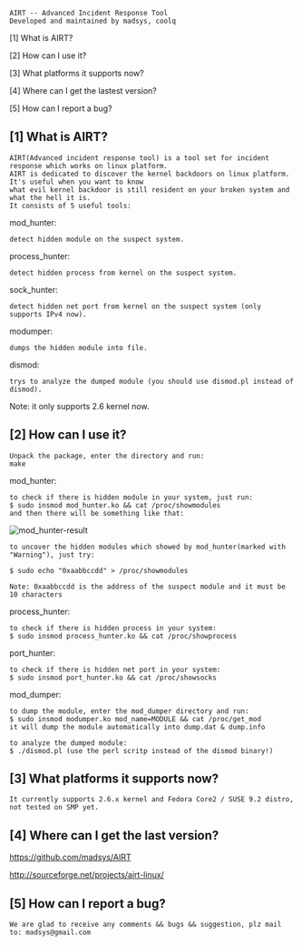 	AIRT --	Advanced Incident Response Tool
	Developed and maintained by madsys, coolq


[1] What is AIRT?

[2] How can I use it?

[3] What platforms it supports now?

[4] Where can I get the lastest version?

[5] How can I report a bug?


[1] What is AIRT?
--------------------

 	AIRT(Advanced incident response tool) is a tool set for incident response which works on linux platform. 
  	AIRT is dedicated to discover the kernel backdoors on linux platform. It's useful when you want to know 
   	what evil kernel backdoor is still resident on your broken system and what the hell it is. 
  	It consists of 5 useful tools:

mod_hunter: 

	detect hidden module on the suspect system.

process_hunter: 

	detect hidden process from kernel on the suspect system.

sock_hunter: 

	detect hidden net port from kernel on the suspect system (only supports IPv4 now).

modumper: 

	dumps the hidden module into file.

dismod: 

	trys to analyze the dumped module (you should use dismod.pl instead of dismod).

Note: it only supports 2.6 kernel now.


[2] How can I use it?
----------------------

	Unpack the package, enter the directory and run:
	make

mod_hunter:

	to check if there is hidden module in your system, just run:
	$ sudo insmod mod_hunter.ko && cat /proc/showmodules
 	and then there will be something like that:

![mod_hunter-result](https://github.com/madsys/AIRT/assets/1812459/e00d7237-ba9e-47f7-9235-86d8fdf47925)


	to uncover the hidden modules which showed by mod_hunter(marked with "Warning"), just try:
	
	$ sudo echo "0xaabbccdd" > /proc/showmodules
	
	Note: 0xaabbccdd is the address of the suspect module and it must be 10 characters

process_hunter:

	to check if there is hidden process in your system:
	$ sudo insmod process_hunter.ko && cat /proc/showprocess

port_hunter:

	to check if there is hidden net port in your system:
	$ sudo insmod port_hunter.ko && cat /proc/showsocks

mod_dumper:

	to dump the module, enter the mod_dumper directory and run:
	$ sudo insmod modumper.ko mod_name=MODULE && cat /proc/get_mod
	it will dump the module automatically into dump.dat & dump.info

	to analyze the dumped module:
	$ ./dismod.pl (use the perl scritp instead of the dismod binary!)


[3] What platforms it supports now?
-----------------------------------------
	It currently supports 2.6.x kernel and Fedora Core2 / SUSE 9.2 distro, not tested on SMP yet.
	

[4] Where can I get the last version?
-----------------------------------------
  https://github.com/madsys/AIRT
  
  http://sourceforge.net/projects/airt-linux/


[5] How can I report a bug?
----------------------------
	We are glad to receive any comments && bugs && suggestion, plz mail to:	madsys@gmail.com
